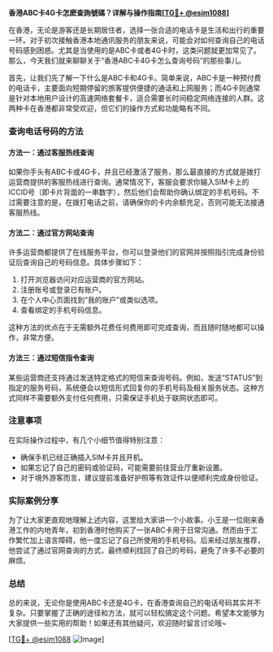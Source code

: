 **香港ABC卡4G卡怎麽查詢號碼？详解与操作指南[[TG💪+ @esim1088](https://t.me/s/esim1088)]**

在香港，无论是游客还是长期居住者，选择一张合适的电话卡是生活和出行的重要一环。对于初次接触香港本地通讯服务的朋友来说，可能会对如何查询自己的电话号码感到困惑。尤其是当使用的是ABC卡或者4G卡时，这类问题就更加常见了。那么，今天我们就来聊聊关于“香港ABC卡4G卡怎么查询号码”的那些事儿。

首先，让我们先了解一下什么是ABC卡和4G卡。简单来说，ABC卡是一种预付费的电话卡，主要面向短期停留的旅客提供便捷的通话和上网服务；而4G卡则通常是针对本地用户设计的高速网络套餐卡，适合需要长时间稳定网络连接的人群。这两种卡在香港都非常受欢迎，但它们的操作方式和功能略有不同。

### 查询电话号码的方法

#### 方法一：通过客服热线查询
如果你手头有ABC卡或4G卡，并且已经激活了服务，那么最直接的方式就是拨打运营商提供的客服热线进行查询。通常情况下，客服会要求你输入SIM卡上的ICCID号（即卡片背面的一串数字），然后他们会帮助你确认绑定的手机号码。不过需要注意的是，在拨打电话之前，请确保你的卡内余额充足，否则可能无法接通客服热线。

#### 方法二：通过官方网站查询
许多运营商都提供了在线服务平台，你可以登录他们的官网并按照指引完成身份验证后查询自己的号码信息。具体步骤如下：
1. 打开浏览器访问对应运营商的官方网站。
2. 注册账号或登录已有账户。
3. 在个人中心页面找到“我的账户”或类似选项。
4. 查看绑定的手机号码信息。

这种方法的优点在于无需额外花费任何费用即可完成查询，而且随时随地都可以操作，非常方便。

#### 方法三：通过短信指令查询
某些运营商还支持通过发送特定格式的短信来查询号码。例如，发送“STATUS”到指定的服务号码，系统便会以短信形式回复你的手机号码及相关服务状态。这种方式同样不需要额外支付任何费用，只需保证手机处于联网状态即可。

### 注意事项
在实际操作过程中，有几个小细节值得特别注意：
- 确保手机已经正确插入SIM卡并且开机。
- 如果忘记了自己的密码或验证码，可能需要前往营业厅重新设置。
- 对于境外游客而言，建议提前准备好护照等有效证件以便顺利完成身份验证。

### 实际案例分享
为了让大家更直观地理解上述内容，这里给大家讲一个小故事。小王是一位刚来香港工作的内地青年，初到香港时他购买了一张ABC卡用于日常沟通。然而由于工作繁忙加上语言障碍，他一度忘记了自己所使用的手机号码。后来经过朋友推荐，他尝试了通过官网查询的方式，最终顺利找回了自己的号码，避免了许多不必要的麻烦。

### 总结
总的来说，无论你是使用ABC卡还是4G卡，在香港查询自己的电话号码其实并不复杂。只要掌握了正确的途径和方法，就可以轻松搞定这个问题。希望本文能够为大家提供一些实用的帮助！如果还有其他疑问，欢迎随时留言讨论哦~

[[TG💪+ @esim1088](https://t.me/s/esim1088) ![Image](https://i.postimg.cc/4NQfJmqS/Snipaste-2025-05-13-00-14-12.png)]